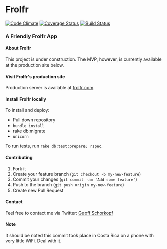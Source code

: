 # Frolfr

[![Code Climate](https://codeclimate.com/github/gschorkopf/frolfr.png)](https://codeclimate.com/github/gschorkopf/frolfr)
[![Coverage Status](https://coveralls.io/repos/gschorkopf/frolfr/badge.png)](https://coveralls.io/r/gschorkopf/frolfr)
[![Build Status](https://travis-ci.org/gschorkopf/frolfr.png)](https://travis-ci.org/gschorkopf/frolfr)

### A Friendly Frolfr App

#### About Frolfr

This project is under construction. The MVP, however, is currently available at the production site below.

#### Visit Frolfr's production site

Production server is available at [frolfr.com](http://frolfr.com).

#### Install Frolfr locally

To install and deploy:
* Pull down repository
* `bundle install`
* rake db:migrate
* `unicorn`

To run tests, run `rake db:test:prepare; rspec`.

#### Contributing

1. Fork it
2. Create your feature branch (`git checkout -b my-new-feature`)
3. Commit your changes (`git commit -am 'Add some feature'`)
4. Push to the branch (`git push origin my-new-feature`)
5. Create new Pull Request

#### Contact

Feel free to contact me via Twitter: [Geoff Schorkopf](http://twitter.com/gschork)

#### Note

It should be noted this commit took place in Costa Rica on a phone with very little WiFi. Deal with it.
